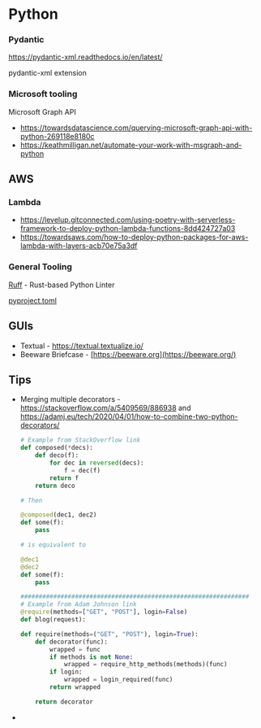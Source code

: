 # Python

### Pydantic

https://pydantic-xml.readthedocs.io/en/latest/

pydantic-xml extension

### Microsoft tooling

Microsoft Graph API

- https://towardsdatascience.com/querying-microsoft-graph-api-with-python-269118e8180c
- https://keathmilligan.net/automate-your-work-with-msgraph-and-python

## AWS

### Lambda

- https://levelup.gitconnected.com/using-poetry-with-serverless-framework-to-deploy-python-lambda-functions-8dd424727a03
- https://towardsaws.com/how-to-deploy-python-packages-for-aws-lambda-with-layers-acb70e75a3df

### General Tooling

[Ruff](https://beta.ruff.rs/docs/) - Rust-based Python Linter

[pyproject.toml](https://www.notion.so/pyproject-toml-cc148d3d82d647978f33ca1d0d191636?pvs=21)

## GUIs

- Textual - https://textual.textualize.io/
- Beeware Briefcase - [https://beeware.org](https://beeware.org/)

## Tips

- Merging multiple decorators - https://stackoverflow.com/a/5409569/886938 and https://adamj.eu/tech/2020/04/01/how-to-combine-two-python-decorators/
    
    ```python
    # Example from StackOverflow link
    def composed(*decs):
        def deco(f):
            for dec in reversed(decs):
                f = dec(f)
            return f
        return deco
    
    # Then
    
    @composed(dec1, dec2)
    def some(f):
        pass
    
    # is equivalent to
    
    @dec1
    @dec2
    def some(f):
        pass
    
    ###############################################################
    # Example from Adam Johnson link
    @require(methods=["GET", "POST"], login=False)
    def blog(request):
    
    def require(methods=("GET", "POST"), login=True):
        def decorator(func):
            wrapped = func
            if methods is not None:
                wrapped = require_http_methods(methods)(func)
            if login:
                wrapped = login_required(func)
            return wrapped
    
        return decorator
    ```
    
-